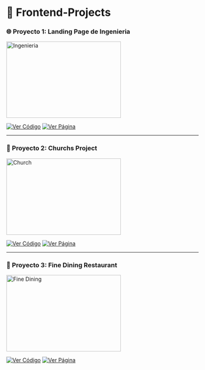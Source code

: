 # 🔗 Frontend-Projects
### 🌐 Proyecto 1: Landing Page de Ingenieria

<img src="https://i.ibb.co/8nZv22C7/ing.jpg" alt="Ingenieria" width="300" height="200"/>

[![Ver Código](https://img.shields.io/badge/Ver%20Código-blue?style=for-the-badge)](https://github.com/MrMoss12-cmd/ingenieria-ui)
[![Ver Página](https://img.shields.io/badge/Ver%20Página-green?style=for-the-badge)](https://hyhingenieria.netlify.app/)

---

### 🎨 Proyecto 2: Churchs Project

<img src="https://i.ibb.co/jZqWcvbc/church.jpg" alt="Church" width="300" height="200"/>


[![Ver Código](https://img.shields.io/badge/Ver%20Código-blue?style=for-the-badge)](https://github.com/MrMoss12-cmd/church-ui/tree/main)
[![Ver Página](https://img.shields.io/badge/Ver%20Página-green?style=for-the-badge)](https://espiritudeadoracion2.netlify.app/)

---

### 📱 Proyecto 3: Fine Dining Restaurant

<img src="https://i.ibb.co/VWfM2RDg/screen1.png" alt="Fine Dining" width="300" height="200"/>

[![Ver Código](https://img.shields.io/badge/Ver%20Código-blue?style=for-the-badge)](https://github.com/MrMoss12-cmd/restaurant-ui)
[![Ver Página](https://img.shields.io/badge/Ver%20Página-green?style=for-the-badge)](https://github.com/MrMoss12-cmd/restaurant-ui)
